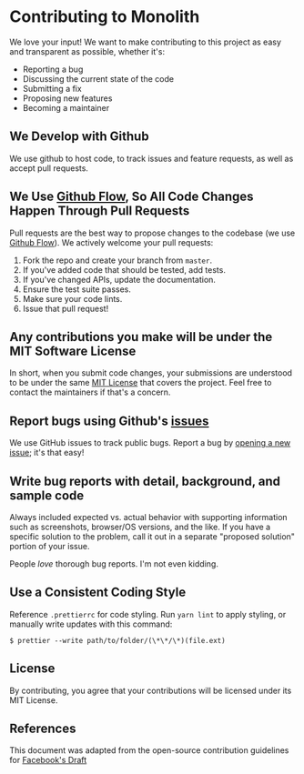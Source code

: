 # Contributing to Monolith

We love your input! We want to make contributing to this project as easy and transparent as possible, whether it's:

* Reporting a bug
* Discussing the current state of the code
* Submitting a fix
* Proposing new features
* Becoming a maintainer

## We Develop with Github

We use github to host code, to track issues and feature requests, as well as accept pull requests.

## We Use [Github Flow](https://guides.github.com/introduction/flow/index.html), So All Code Changes Happen Through Pull Requests

Pull requests are the best way to propose changes to the codebase (we use [Github Flow](https://guides.github.com/introduction/flow/index.html)). We actively welcome your pull requests:

1.  Fork the repo and create your branch from `master`.
2.  If you've added code that should be tested, add tests.
3.  If you've changed APIs, update the documentation.
4.  Ensure the test suite passes.
5.  Make sure your code lints.
6.  Issue that pull request!

## Any contributions you make will be under the MIT Software License

In short, when you submit code changes, your submissions are understood to be under the same [MIT License](http://choosealicense.com/licenses/mit/) that covers the project. Feel free to contact the maintainers if that's a concern.

## Report bugs using Github's [issues](https://github.com/geotrev/getmonolith.io/issues)

We use GitHub issues to track public bugs. Report a bug by [opening a new issue](); it's that easy!

## Write bug reports with detail, background, and sample code

Always included expected vs. actual behavior with supporting information such as screenshots, browser/OS versions, and the like. If you have a specific solution to the problem, call it out in a separate "proposed solution" portion of your issue.

People _love_ thorough bug reports. I'm not even kidding.

## Use a Consistent Coding Style

Reference `.prettierrc` for code styling. Run `yarn lint` to apply styling, or manually write updates with this command:

```shell
$ prettier --write path/to/folder/(\*\*/\*)(file.ext)
```

## License

By contributing, you agree that your contributions will be licensed under its MIT License.

## References

This document was adapted from the open-source contribution guidelines for [Facebook's Draft](https://github.com/facebook/draft-js/blob/a9316a723f9e918afde44dea68b5f9f39b7d9b00/CONTRIBUTING.md)
